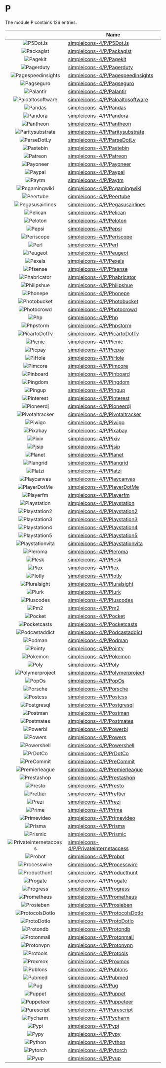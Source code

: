 # P

The module P contains 126 entries.



| |Name|
|:---:|---|
|![P5DotJs](../simpleicons-4/P/P5DotJs.element.png)|[simpleicons-4/P/P5DotJs](../simpleicons-4/P/P5DotJs.md)
|![Packagist](../simpleicons-4/P/Packagist.element.png)|[simpleicons-4/P/Packagist](../simpleicons-4/P/Packagist.md)
|![Pagekit](../simpleicons-4/P/Pagekit.element.png)|[simpleicons-4/P/Pagekit](../simpleicons-4/P/Pagekit.md)
|![Pagerduty](../simpleicons-4/P/Pagerduty.element.png)|[simpleicons-4/P/Pagerduty](../simpleicons-4/P/Pagerduty.md)
|![Pagespeedinsights](../simpleicons-4/P/Pagespeedinsights.element.png)|[simpleicons-4/P/Pagespeedinsights](../simpleicons-4/P/Pagespeedinsights.md)
|![Pagseguro](../simpleicons-4/P/Pagseguro.element.png)|[simpleicons-4/P/Pagseguro](../simpleicons-4/P/Pagseguro.md)
|![Palantir](../simpleicons-4/P/Palantir.element.png)|[simpleicons-4/P/Palantir](../simpleicons-4/P/Palantir.md)
|![Paloaltosoftware](../simpleicons-4/P/Paloaltosoftware.element.png)|[simpleicons-4/P/Paloaltosoftware](../simpleicons-4/P/Paloaltosoftware.md)
|![Pandas](../simpleicons-4/P/Pandas.element.png)|[simpleicons-4/P/Pandas](../simpleicons-4/P/Pandas.md)
|![Pandora](../simpleicons-4/P/Pandora.element.png)|[simpleicons-4/P/Pandora](../simpleicons-4/P/Pandora.md)
|![Pantheon](../simpleicons-4/P/Pantheon.element.png)|[simpleicons-4/P/Pantheon](../simpleicons-4/P/Pantheon.md)
|![Paritysubstrate](../simpleicons-4/P/Paritysubstrate.element.png)|[simpleicons-4/P/Paritysubstrate](../simpleicons-4/P/Paritysubstrate.md)
|![ParseDotLy](../simpleicons-4/P/ParseDotLy.element.png)|[simpleicons-4/P/ParseDotLy](../simpleicons-4/P/ParseDotLy.md)
|![Pastebin](../simpleicons-4/P/Pastebin.element.png)|[simpleicons-4/P/Pastebin](../simpleicons-4/P/Pastebin.md)
|![Patreon](../simpleicons-4/P/Patreon.element.png)|[simpleicons-4/P/Patreon](../simpleicons-4/P/Patreon.md)
|![Payoneer](../simpleicons-4/P/Payoneer.element.png)|[simpleicons-4/P/Payoneer](../simpleicons-4/P/Payoneer.md)
|![Paypal](../simpleicons-4/P/Paypal.element.png)|[simpleicons-4/P/Paypal](../simpleicons-4/P/Paypal.md)
|![Paytm](../simpleicons-4/P/Paytm.element.png)|[simpleicons-4/P/Paytm](../simpleicons-4/P/Paytm.md)
|![Pcgamingwiki](../simpleicons-4/P/Pcgamingwiki.element.png)|[simpleicons-4/P/Pcgamingwiki](../simpleicons-4/P/Pcgamingwiki.md)
|![Peertube](../simpleicons-4/P/Peertube.element.png)|[simpleicons-4/P/Peertube](../simpleicons-4/P/Peertube.md)
|![Pegasusairlines](../simpleicons-4/P/Pegasusairlines.element.png)|[simpleicons-4/P/Pegasusairlines](../simpleicons-4/P/Pegasusairlines.md)
|![Pelican](../simpleicons-4/P/Pelican.element.png)|[simpleicons-4/P/Pelican](../simpleicons-4/P/Pelican.md)
|![Peloton](../simpleicons-4/P/Peloton.element.png)|[simpleicons-4/P/Peloton](../simpleicons-4/P/Peloton.md)
|![Pepsi](../simpleicons-4/P/Pepsi.element.png)|[simpleicons-4/P/Pepsi](../simpleicons-4/P/Pepsi.md)
|![Periscope](../simpleicons-4/P/Periscope.element.png)|[simpleicons-4/P/Periscope](../simpleicons-4/P/Periscope.md)
|![Perl](../simpleicons-4/P/Perl.element.png)|[simpleicons-4/P/Perl](../simpleicons-4/P/Perl.md)
|![Peugeot](../simpleicons-4/P/Peugeot.element.png)|[simpleicons-4/P/Peugeot](../simpleicons-4/P/Peugeot.md)
|![Pexels](../simpleicons-4/P/Pexels.element.png)|[simpleicons-4/P/Pexels](../simpleicons-4/P/Pexels.md)
|![Pfsense](../simpleicons-4/P/Pfsense.element.png)|[simpleicons-4/P/Pfsense](../simpleicons-4/P/Pfsense.md)
|![Phabricator](../simpleicons-4/P/Phabricator.element.png)|[simpleicons-4/P/Phabricator](../simpleicons-4/P/Phabricator.md)
|![Philipshue](../simpleicons-4/P/Philipshue.element.png)|[simpleicons-4/P/Philipshue](../simpleicons-4/P/Philipshue.md)
|![Phonepe](../simpleicons-4/P/Phonepe.element.png)|[simpleicons-4/P/Phonepe](../simpleicons-4/P/Phonepe.md)
|![Photobucket](../simpleicons-4/P/Photobucket.element.png)|[simpleicons-4/P/Photobucket](../simpleicons-4/P/Photobucket.md)
|![Photocrowd](../simpleicons-4/P/Photocrowd.element.png)|[simpleicons-4/P/Photocrowd](../simpleicons-4/P/Photocrowd.md)
|![Php](../simpleicons-4/P/Php.element.png)|[simpleicons-4/P/Php](../simpleicons-4/P/Php.md)
|![Phpstorm](../simpleicons-4/P/Phpstorm.element.png)|[simpleicons-4/P/Phpstorm](../simpleicons-4/P/Phpstorm.md)
|![PicartoDotTv](../simpleicons-4/P/PicartoDotTv.element.png)|[simpleicons-4/P/PicartoDotTv](../simpleicons-4/P/PicartoDotTv.md)
|![Picnic](../simpleicons-4/P/Picnic.element.png)|[simpleicons-4/P/Picnic](../simpleicons-4/P/Picnic.md)
|![Picpay](../simpleicons-4/P/Picpay.element.png)|[simpleicons-4/P/Picpay](../simpleicons-4/P/Picpay.md)
|![PiHole](../simpleicons-4/P/PiHole.element.png)|[simpleicons-4/P/PiHole](../simpleicons-4/P/PiHole.md)
|![Pimcore](../simpleicons-4/P/Pimcore.element.png)|[simpleicons-4/P/Pimcore](../simpleicons-4/P/Pimcore.md)
|![Pinboard](../simpleicons-4/P/Pinboard.element.png)|[simpleicons-4/P/Pinboard](../simpleicons-4/P/Pinboard.md)
|![Pingdom](../simpleicons-4/P/Pingdom.element.png)|[simpleicons-4/P/Pingdom](../simpleicons-4/P/Pingdom.md)
|![Pingup](../simpleicons-4/P/Pingup.element.png)|[simpleicons-4/P/Pingup](../simpleicons-4/P/Pingup.md)
|![Pinterest](../simpleicons-4/P/Pinterest.element.png)|[simpleicons-4/P/Pinterest](../simpleicons-4/P/Pinterest.md)
|![Pioneerdj](../simpleicons-4/P/Pioneerdj.element.png)|[simpleicons-4/P/Pioneerdj](../simpleicons-4/P/Pioneerdj.md)
|![Pivotaltracker](../simpleicons-4/P/Pivotaltracker.element.png)|[simpleicons-4/P/Pivotaltracker](../simpleicons-4/P/Pivotaltracker.md)
|![Piwigo](../simpleicons-4/P/Piwigo.element.png)|[simpleicons-4/P/Piwigo](../simpleicons-4/P/Piwigo.md)
|![Pixabay](../simpleicons-4/P/Pixabay.element.png)|[simpleicons-4/P/Pixabay](../simpleicons-4/P/Pixabay.md)
|![Pixiv](../simpleicons-4/P/Pixiv.element.png)|[simpleicons-4/P/Pixiv](../simpleicons-4/P/Pixiv.md)
|![Pjsip](../simpleicons-4/P/Pjsip.element.png)|[simpleicons-4/P/Pjsip](../simpleicons-4/P/Pjsip.md)
|![Planet](../simpleicons-4/P/Planet.element.png)|[simpleicons-4/P/Planet](../simpleicons-4/P/Planet.md)
|![Plangrid](../simpleicons-4/P/Plangrid.element.png)|[simpleicons-4/P/Plangrid](../simpleicons-4/P/Plangrid.md)
|![Platzi](../simpleicons-4/P/Platzi.element.png)|[simpleicons-4/P/Platzi](../simpleicons-4/P/Platzi.md)
|![Playcanvas](../simpleicons-4/P/Playcanvas.element.png)|[simpleicons-4/P/Playcanvas](../simpleicons-4/P/Playcanvas.md)
|![PlayerDotMe](../simpleicons-4/P/PlayerDotMe.element.png)|[simpleicons-4/P/PlayerDotMe](../simpleicons-4/P/PlayerDotMe.md)
|![Playerfm](../simpleicons-4/P/Playerfm.element.png)|[simpleicons-4/P/Playerfm](../simpleicons-4/P/Playerfm.md)
|![Playstation](../simpleicons-4/P/Playstation.element.png)|[simpleicons-4/P/Playstation](../simpleicons-4/P/Playstation.md)
|![Playstation2](../simpleicons-4/P/Playstation2.element.png)|[simpleicons-4/P/Playstation2](../simpleicons-4/P/Playstation2.md)
|![Playstation3](../simpleicons-4/P/Playstation3.element.png)|[simpleicons-4/P/Playstation3](../simpleicons-4/P/Playstation3.md)
|![Playstation4](../simpleicons-4/P/Playstation4.element.png)|[simpleicons-4/P/Playstation4](../simpleicons-4/P/Playstation4.md)
|![Playstation5](../simpleicons-4/P/Playstation5.element.png)|[simpleicons-4/P/Playstation5](../simpleicons-4/P/Playstation5.md)
|![Playstationvita](../simpleicons-4/P/Playstationvita.element.png)|[simpleicons-4/P/Playstationvita](../simpleicons-4/P/Playstationvita.md)
|![Pleroma](../simpleicons-4/P/Pleroma.element.png)|[simpleicons-4/P/Pleroma](../simpleicons-4/P/Pleroma.md)
|![Plesk](../simpleicons-4/P/Plesk.element.png)|[simpleicons-4/P/Plesk](../simpleicons-4/P/Plesk.md)
|![Plex](../simpleicons-4/P/Plex.element.png)|[simpleicons-4/P/Plex](../simpleicons-4/P/Plex.md)
|![Plotly](../simpleicons-4/P/Plotly.element.png)|[simpleicons-4/P/Plotly](../simpleicons-4/P/Plotly.md)
|![Pluralsight](../simpleicons-4/P/Pluralsight.element.png)|[simpleicons-4/P/Pluralsight](../simpleicons-4/P/Pluralsight.md)
|![Plurk](../simpleicons-4/P/Plurk.element.png)|[simpleicons-4/P/Plurk](../simpleicons-4/P/Plurk.md)
|![Pluscodes](../simpleicons-4/P/Pluscodes.element.png)|[simpleicons-4/P/Pluscodes](../simpleicons-4/P/Pluscodes.md)
|![Pm2](../simpleicons-4/P/Pm2.element.png)|[simpleicons-4/P/Pm2](../simpleicons-4/P/Pm2.md)
|![Pocket](../simpleicons-4/P/Pocket.element.png)|[simpleicons-4/P/Pocket](../simpleicons-4/P/Pocket.md)
|![Pocketcasts](../simpleicons-4/P/Pocketcasts.element.png)|[simpleicons-4/P/Pocketcasts](../simpleicons-4/P/Pocketcasts.md)
|![Podcastaddict](../simpleicons-4/P/Podcastaddict.element.png)|[simpleicons-4/P/Podcastaddict](../simpleicons-4/P/Podcastaddict.md)
|![Podman](../simpleicons-4/P/Podman.element.png)|[simpleicons-4/P/Podman](../simpleicons-4/P/Podman.md)
|![Pointy](../simpleicons-4/P/Pointy.element.png)|[simpleicons-4/P/Pointy](../simpleicons-4/P/Pointy.md)
|![Pokemon](../simpleicons-4/P/Pokemon.element.png)|[simpleicons-4/P/Pokemon](../simpleicons-4/P/Pokemon.md)
|![Poly](../simpleicons-4/P/Poly.element.png)|[simpleicons-4/P/Poly](../simpleicons-4/P/Poly.md)
|![Polymerproject](../simpleicons-4/P/Polymerproject.element.png)|[simpleicons-4/P/Polymerproject](../simpleicons-4/P/Polymerproject.md)
|![PopOs](../simpleicons-4/P/PopOs.element.png)|[simpleicons-4/P/PopOs](../simpleicons-4/P/PopOs.md)
|![Porsche](../simpleicons-4/P/Porsche.element.png)|[simpleicons-4/P/Porsche](../simpleicons-4/P/Porsche.md)
|![Postcss](../simpleicons-4/P/Postcss.element.png)|[simpleicons-4/P/Postcss](../simpleicons-4/P/Postcss.md)
|![Postgresql](../simpleicons-4/P/Postgresql.element.png)|[simpleicons-4/P/Postgresql](../simpleicons-4/P/Postgresql.md)
|![Postman](../simpleicons-4/P/Postman.element.png)|[simpleicons-4/P/Postman](../simpleicons-4/P/Postman.md)
|![Postmates](../simpleicons-4/P/Postmates.element.png)|[simpleicons-4/P/Postmates](../simpleicons-4/P/Postmates.md)
|![Powerbi](../simpleicons-4/P/Powerbi.element.png)|[simpleicons-4/P/Powerbi](../simpleicons-4/P/Powerbi.md)
|![Powers](../simpleicons-4/P/Powers.element.png)|[simpleicons-4/P/Powers](../simpleicons-4/P/Powers.md)
|![Powershell](../simpleicons-4/P/Powershell.element.png)|[simpleicons-4/P/Powershell](../simpleicons-4/P/Powershell.md)
|![PrDotCo](../simpleicons-4/P/PrDotCo.element.png)|[simpleicons-4/P/PrDotCo](../simpleicons-4/P/PrDotCo.md)
|![PreCommit](../simpleicons-4/P/PreCommit.element.png)|[simpleicons-4/P/PreCommit](../simpleicons-4/P/PreCommit.md)
|![Premierleague](../simpleicons-4/P/Premierleague.element.png)|[simpleicons-4/P/Premierleague](../simpleicons-4/P/Premierleague.md)
|![Prestashop](../simpleicons-4/P/Prestashop.element.png)|[simpleicons-4/P/Prestashop](../simpleicons-4/P/Prestashop.md)
|![Presto](../simpleicons-4/P/Presto.element.png)|[simpleicons-4/P/Presto](../simpleicons-4/P/Presto.md)
|![Prettier](../simpleicons-4/P/Prettier.element.png)|[simpleicons-4/P/Prettier](../simpleicons-4/P/Prettier.md)
|![Prezi](../simpleicons-4/P/Prezi.element.png)|[simpleicons-4/P/Prezi](../simpleicons-4/P/Prezi.md)
|![Prime](../simpleicons-4/P/Prime.element.png)|[simpleicons-4/P/Prime](../simpleicons-4/P/Prime.md)
|![Primevideo](../simpleicons-4/P/Primevideo.element.png)|[simpleicons-4/P/Primevideo](../simpleicons-4/P/Primevideo.md)
|![Prisma](../simpleicons-4/P/Prisma.element.png)|[simpleicons-4/P/Prisma](../simpleicons-4/P/Prisma.md)
|![Prismic](../simpleicons-4/P/Prismic.element.png)|[simpleicons-4/P/Prismic](../simpleicons-4/P/Prismic.md)
|![Privateinternetaccess](../simpleicons-4/P/Privateinternetaccess.element.png)|[simpleicons-4/P/Privateinternetaccess](../simpleicons-4/P/Privateinternetaccess.md)
|![Probot](../simpleicons-4/P/Probot.element.png)|[simpleicons-4/P/Probot](../simpleicons-4/P/Probot.md)
|![Processwire](../simpleicons-4/P/Processwire.element.png)|[simpleicons-4/P/Processwire](../simpleicons-4/P/Processwire.md)
|![Producthunt](../simpleicons-4/P/Producthunt.element.png)|[simpleicons-4/P/Producthunt](../simpleicons-4/P/Producthunt.md)
|![Progate](../simpleicons-4/P/Progate.element.png)|[simpleicons-4/P/Progate](../simpleicons-4/P/Progate.md)
|![Progress](../simpleicons-4/P/Progress.element.png)|[simpleicons-4/P/Progress](../simpleicons-4/P/Progress.md)
|![Prometheus](../simpleicons-4/P/Prometheus.element.png)|[simpleicons-4/P/Prometheus](../simpleicons-4/P/Prometheus.md)
|![Prosieben](../simpleicons-4/P/Prosieben.element.png)|[simpleicons-4/P/Prosieben](../simpleicons-4/P/Prosieben.md)
|![ProtocolsDotIo](../simpleicons-4/P/ProtocolsDotIo.element.png)|[simpleicons-4/P/ProtocolsDotIo](../simpleicons-4/P/ProtocolsDotIo.md)
|![ProtoDotIo](../simpleicons-4/P/ProtoDotIo.element.png)|[simpleicons-4/P/ProtoDotIo](../simpleicons-4/P/ProtoDotIo.md)
|![Protondb](../simpleicons-4/P/Protondb.element.png)|[simpleicons-4/P/Protondb](../simpleicons-4/P/Protondb.md)
|![Protonmail](../simpleicons-4/P/Protonmail.element.png)|[simpleicons-4/P/Protonmail](../simpleicons-4/P/Protonmail.md)
|![Protonvpn](../simpleicons-4/P/Protonvpn.element.png)|[simpleicons-4/P/Protonvpn](../simpleicons-4/P/Protonvpn.md)
|![Protools](../simpleicons-4/P/Protools.element.png)|[simpleicons-4/P/Protools](../simpleicons-4/P/Protools.md)
|![Proxmox](../simpleicons-4/P/Proxmox.element.png)|[simpleicons-4/P/Proxmox](../simpleicons-4/P/Proxmox.md)
|![Publons](../simpleicons-4/P/Publons.element.png)|[simpleicons-4/P/Publons](../simpleicons-4/P/Publons.md)
|![Pubmed](../simpleicons-4/P/Pubmed.element.png)|[simpleicons-4/P/Pubmed](../simpleicons-4/P/Pubmed.md)
|![Pug](../simpleicons-4/P/Pug.element.png)|[simpleicons-4/P/Pug](../simpleicons-4/P/Pug.md)
|![Puppet](../simpleicons-4/P/Puppet.element.png)|[simpleicons-4/P/Puppet](../simpleicons-4/P/Puppet.md)
|![Puppeteer](../simpleicons-4/P/Puppeteer.element.png)|[simpleicons-4/P/Puppeteer](../simpleicons-4/P/Puppeteer.md)
|![Purescript](../simpleicons-4/P/Purescript.element.png)|[simpleicons-4/P/Purescript](../simpleicons-4/P/Purescript.md)
|![Pycharm](../simpleicons-4/P/Pycharm.element.png)|[simpleicons-4/P/Pycharm](../simpleicons-4/P/Pycharm.md)
|![Pypi](../simpleicons-4/P/Pypi.element.png)|[simpleicons-4/P/Pypi](../simpleicons-4/P/Pypi.md)
|![Pypy](../simpleicons-4/P/Pypy.element.png)|[simpleicons-4/P/Pypy](../simpleicons-4/P/Pypy.md)
|![Python](../simpleicons-4/P/Python.element.png)|[simpleicons-4/P/Python](../simpleicons-4/P/Python.md)
|![Pytorch](../simpleicons-4/P/Pytorch.element.png)|[simpleicons-4/P/Pytorch](../simpleicons-4/P/Pytorch.md)
|![Pyup](../simpleicons-4/P/Pyup.element.png)|[simpleicons-4/P/Pyup](../simpleicons-4/P/Pyup.md)

